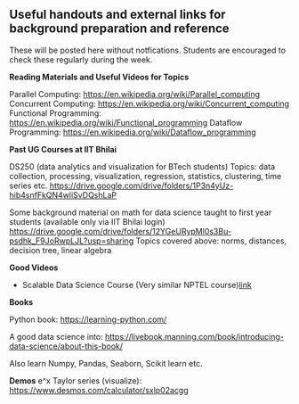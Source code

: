 __Useful handouts and external links for background preparation and reference__
------------------------------
These will be posted here without notfications. Students are encouraged to check these regularly during the week.

__Reading Materials and Useful Videos for Topics__

Parallel Computing: https://en.wikipedia.org/wiki/Parallel_computing
Concurrent Computing: https://en.wikipedia.org/wiki/Concurrent_computing
Functional Programming: https://en.wikipedia.org/wiki/Functional_programming
Dataflow Programming: https://en.wikipedia.org/wiki/Dataflow_programming




__Past UG Courses at IIT Bhilai__

DS250 (data analytics and visualization for BTech students)
Topics: data collection, processing, visualization, regression, statistics, clustering, time series etc.
https://drive.google.com/drive/folders/1P3n4yUz-hib4snfFkQN4wliSvDQshLaP


Some background material on math for data science taught to first year students (available only via IIT Bhilai login) 
https://drive.google.com/drive/folders/12YGeURypMl0s3Bu-psdhk_F9JoRwpLJL?usp=sharing
Topics covered above: norms, distances, decision tree, linear algebra

__Good Videos__
* Scalable Data Science Course (Very similar NPTEL course)[link](https://www.youtube.com/watch?v=pdg2MUZLeSE&list=PLbRMhDVUMngekIHyLt8b_3jQR7C0KUCul)
  

__Books__

Python book:
https://learning-python.com/

A good data science into:
https://livebook.manning.com/book/introducing-data-science/about-this-book/

Also learn Numpy, Pandas, Seaborn, Scikit learn etc.


__Demos__
e^x Taylor series (visualize): https://www.desmos.com/calculator/sxlp02acgg
